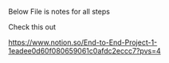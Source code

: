 Below File is notes for all steps

Check this out

https://www.notion.so/End-to-End-Project-1-1eadee0d60f080659061c0afdc2eccc7?pvs=4
